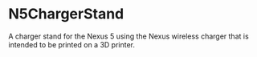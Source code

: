 N5ChargerStand
==============

A charger stand for the Nexus 5 using the Nexus wireless charger that is intended to be printed on a 3D printer.
